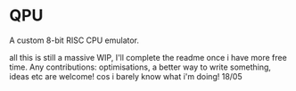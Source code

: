 # QPU
A custom 8-bit RISC CPU emulator.

all this is still a massive WIP, I'll complete the readme once i have more free time.
Any contributions: optimisations, a better way to write something, ideas etc are welcome! cos i barely know what i'm doing!
18/05
